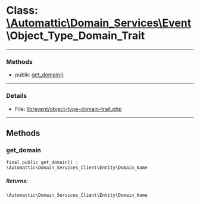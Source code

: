 # Class: [\Automattic](../namespaces/automattic.md)[\Domain_Services](../namespaces/automattic-domain-services.md)[\Event](../namespaces/automattic-domain-services-event.md)\Object_Type_Domain_Trait


---

### Methods

* public [get_domain()](#method_get_domain)

---

### Details

* File: [lib/event/object-type-domain-trait.php](../../lib/event/object-type-domain-trait.php)

---

## Methods

<a id="method_get_domain"></a>
### get_domain

```
final public get_domain() : \Automattic\Domain_Services_Client\Entity\Domain_Name
```

##### Returns:

```
\Automattic\Domain_Services_Client\Entity\Domain_Name
```
